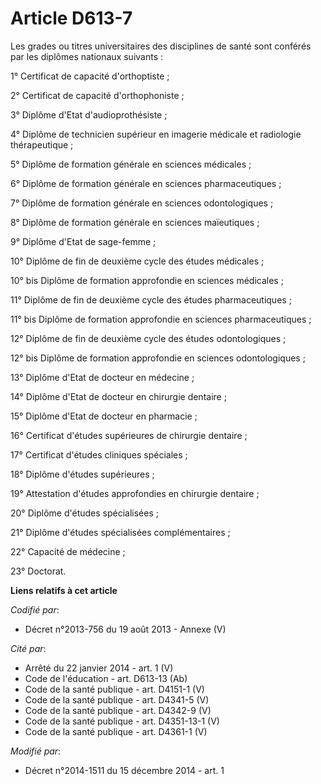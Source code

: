# Article D613-7

Les grades ou titres universitaires des disciplines de santé sont conférés par les diplômes nationaux suivants :

1° Certificat de capacité d'orthoptiste ;

2° Certificat de capacité d'orthophoniste ;

3° Diplôme d'Etat d'audioprothésiste ;

4° Diplôme de technicien supérieur en imagerie médicale et radiologie thérapeutique ;

5° Diplôme de formation générale en sciences médicales ;

6° Diplôme de formation générale en sciences pharmaceutiques ;

7° Diplôme de formation générale en sciences odontologiques ;

8° Diplôme de formation générale en sciences maïeutiques ;

9° Diplôme d'Etat de sage-femme ;

10° Diplôme de fin de deuxième cycle des études médicales ;

10° bis Diplôme de formation approfondie en sciences médicales ; 

11° Diplôme de fin de deuxième cycle des études pharmaceutiques ;

11° bis Diplôme de formation approfondie en sciences pharmaceutiques ; 

12° Diplôme de fin de deuxième cycle des études odontologiques ;

12° bis Diplôme de formation approfondie en sciences odontologiques ; 

13° Diplôme d'Etat de docteur en médecine ;

14° Diplôme d'Etat de docteur en chirurgie dentaire ;

15° Diplôme d'Etat de docteur en pharmacie ;

16° Certificat d'études supérieures de chirurgie dentaire ;

17° Certificat d'études cliniques spéciales ;

18° Diplôme d'études supérieures ;

19° Attestation d'études approfondies en chirurgie dentaire ;

20° Diplôme d'études spécialisées ;

21° Diplôme d'études spécialisées complémentaires ;

22° Capacité de médecine ;

23° Doctorat.

**Liens relatifs à cet article**

_Codifié par_:

  - Décret n°2013-756 du 19 août 2013 -  Annexe (V)

_Cité par_:

  - Arrêté du 22 janvier 2014 - art. 1 (V)
  - Code de l'éducation - art. D613-13 (Ab)
  - Code de la santé publique - art. D4151-1 (V)
  - Code de la santé publique - art. D4341-5 (V)
  - Code de la santé publique - art. D4342-9 (V)
  - Code de la santé publique - art. D4351-13-1 (V)
  - Code de la santé publique - art. D4361-1 (V)

_Modifié par_:

  - Décret n°2014-1511 du 15 décembre 2014 - art. 1
